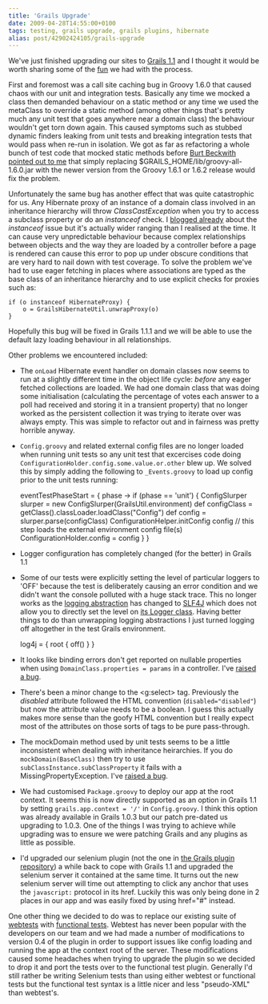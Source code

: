 ```yaml
---
title: 'Grails Upgrade'
date: 2009-04-28T14:55:00+0100
tags: testing, grails upgrade, grails plugins, hibernate
alias: post/42902424105/grails-upgrade
---
```


We've just finished upgrading our sites to [Grails 1.1][1] and I thought it would be worth sharing some of the [fun][2] we had with the process.

<!-- more -->

First and foremost was a call site caching bug in Groovy 1.6.0 that caused chaos with our unit and integration tests. Basically any time we mocked a class then demanded behaviour on a static method or any time we used the metaClass to override a static method (among other things that's pretty much any unit test that goes anywhere near a domain class) the behaviour wouldn't get torn down again. This caused symptoms such as stubbed dynamic finders leaking from unit tests and breaking integration tests that would pass when re-run in isolation. We got as far as refactoring a whole bunch of test code that mocked static methods before [Burt Beckwith][3] [pointed out to me][4] that simply replacing $GRAILS_HOME/lib/groovy-all-1.6.0.jar with the newer version from the Groovy 1.6.1 or 1.6.2 release would fix the problem.

Unfortunately the same bug has another effect that was quite catastrophic for us. Any Hibernate proxy of an instance of a domain class involved in an inheritance hierarchy will throw _ClassCastException_ when you try to access a subclass property or do an _instanceof_ check. I [blogged already][5] about the _instanceof_ issue but it's actually wider ranging than I realised at the time. It can cause very unpredictable behaviour because complex relationships between objects and the way they are loaded by a controller before a page is rendered can cause this error to pop up under obscure conditions that are very hard to nail down with test coverage. To solve the problem we've had to use eager fetching in places where associations are typed as the base class of an inheritance hierarchy and to use explicit checks for proxies such as:

    if (o instanceof HibernateProxy) {
        o = GrailsHibernateUtil.unwrapProxy(o)
    }

Hopefully this bug will be fixed in Grails 1.1.1 and we will be able to use the default lazy loading behaviour in all relationships.

Other problems we encountered included:

* The `onLoad` Hibernate event handler on domain classes now seems to run at a slightly different time in the object life cycle: _before_ any eager fetched collections are loaded. We had one domain class that was doing some initialisation (calculating the percentage of votes each answer to a poll had received and storing it in a transient property) that no longer worked as the persistent collection it was trying to iterate over was always empty. This was simple to refactor out and in fairness was pretty horrible anyway.

* `Config.groovy` and related external config files are no longer loaded when running unit tests so any unit test that excercises code doing `ConfigurationHolder.config.some.value.or.other` blew up. We solved this by simply adding the following to `_Events.groovy` to load up config prior to the unit tests running:

    eventTestPhaseStart = { phase ->
        if (phase == 'unit') {
            ConfigSlurper slurper = new ConfigSlurper(GrailsUtil.environment)
            def configClass = getClass().classLoader.loadClass("Config")
            def config = slurper.parse(configClass)
            ConfigurationHelper.initConfig config // this step loads the external environment config file(s)
            ConfigurationHolder.config = config
        }
    }

* Logger configuration has completely changed (for the better) in Grails 1.1

* Some of our tests were explicitly setting the level of particular loggers to 'OFF' because the test is deliberately causing an error condition and we didn't want the console polluted with a huge stack trace. This no longer works as the [logging abstraction][6] has changed to [SLF4J][7] which does not allow you to directly set the level on [its Logger class][8]. Having better things to do than unwrapping logging abstractions I just turned logging off altogether in the test Grails environment.

    log4j = {
        root {
            off()
        }
    }

* It looks like binding errors don't get reported on nullable properties when using `DomainClass.properties = params` in a controller. I've [raised a bug][9].

* There's been a minor change to the &lt;g:select&gt; tag. Previously the _disabled_ attribute followed the HTML convention (`disabled="disabled"`) but now the attribute value needs to be a boolean. I guess this actually makes more sense than the goofy HTML convention but I really expect most of the attributes on those sorts of tags to be pure pass-through.

* The mockDomain method used by unit tests seems to be a little inconsistent when dealing with inheritance heirarchies. If you do `mockDomain(BaseClass)` then try to use `subClassInstance.subClassProperty` it fails with a MissingPropertyException. I've [raised a bug][10].

* We had customised `Package.groovy` to deploy our app at the root context. It seems this is now directly supported as an option in Grails 1.1 by setting `grails.app.context = '/'` in `Config.groovy`. I think this option was already available in Grails 1.0.3 but our patch pre-dated us upgrading to 1.0.3. One of the things I was trying to achieve while upgrading was to ensure we were patching Grails and any plugins as little as possible.

* I'd upgraded our selenium plugin (not the one in [the Grails plugin repository][11]) a while back to cope with Grails 1.1 and upgraded the selenium server it contained at the same time. It turns out the new selenium server will time out attempting to click any anchor that uses the `javascript:` protocol in its href. Luckily this was only being done in 2 places in our app and was easily fixed by using href="#" instead.

One other thing we decided to do was to replace our existing suite of [webtests][12] with [functional tests][13]. Webtest has never been popular with the developers on our team and we had made a number of modifications to version 0.4 of the plugin in order to support issues like config loading and running the app at the context root of the server. These modifications caused some headaches when trying to upgrade the plugin so we decided to drop it and port the tests over to the functional test plugin. Generally I'd still rather be writing Selenium tests than using either webtest or functional tests but the functional test syntax is a little nicer and less "pseudo-XML" than webtest's.

[1]: http://www.grails.org/1.1+Release+Notes
[2]: http://omfg.biz/
[3]: http://burtbeckwith.com/blog/
[4]: http://jira.codehaus.org/browse/GRAILS-4448
[5]: http://blog.freeside.co/post/42902409632/when-is-a-pirate-not-a-pirate-when-its-a
[6]: http://www.bileblog.org/2003/08/the-evils-of-commons-loggingjar-and-its-ilk/
[7]: http://www.slf4j.org/
[8]: http://www.slf4j.org/apidocs/org/slf4j/Logger.html
[9]: http://jira.codehaus.org/browse/GRAILS-4485
[10]: http://jira.codehaus.org/browse/GRAILS-4495
[11]: http://plugins.grails.org/
[12]: http://grails.org/Functional+Testing
[13]: http://www.grails.org/Grails%20Functional%20Testing

